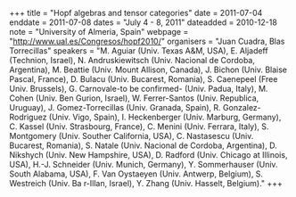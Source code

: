 +++
title = "Hopf algebras and tensor categories"
date = 2011-07-04
enddate = 2011-07-08
dates = "July 4 - 8, 2011"
dateadded = 2010-12-18
note = "University of Almeria, Spain"
webpage = "http://www.ual.es/Congresos/hopf2010/"
organisers = "Juan Cuadra, Blas Torrecillas"
speakers = "M. Aguiar (Univ. Texas A&M, USA), E. Aljadeff (Technion, Israel), N. Andruskiewitsch (Univ. Nacional de Cordoba, Argentina), M. Beattie (Univ. Mount Allison, Canada), J. Bichon (Univ. Blaise Pascal, France), D. Bulacu (Univ. Bucarest, Romania), S. Caenepeel (Free Univ. Brussels), G. Carnovale-to be confirmed- (Univ. Padua, Italy), M. Cohen (Univ. Ben Gurion, Israel), W. Ferrer-Santos (Univ. Republica, Uruguay), J. Gomez-Torrecillas (Univ. Granada, Spain), R. Gonzalez-Rodriguez (Univ. Vigo, Spain), I. Heckenberger (Univ. Marburg, Germany), C. Kassel (Univ. Strasbourg, France), C. Menini (Univ. Ferrara, Italy), S. Montgomery (Univ. Souther California, USA), C. Nastasescu (Univ. Bucarest, Romania), S. Natale (Univ. Nacional de Cordoba, Argentina), D. Nikshych (Univ. New Hampshire, USA), D. Radford (Univ. Chicago at Illinois, USA), H.-J. Schneider (Univ. Munich, Germany), Y. Sommerhauser (Univ. South Alabama, USA), F. Van Oystaeyen (Univ. Antwerp, Belgium), S. Westreich (Univ. Ba r-Illan, Israel), Y. Zhang (Univ. Hasselt, Belgium)."
+++
